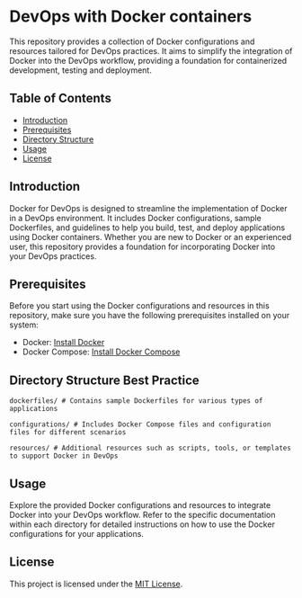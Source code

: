 # DevOps with Docker containers

This repository provides a collection of Docker configurations and resources tailored for DevOps practices. It aims to simplify the integration of Docker into the DevOps workflow, providing a foundation for containerized development, testing and deployment.

## Table of Contents

- [Introduction](#introduction)
- [Prerequisites](#prerequisites)
- [Directory Structure](#directory-structure)
- [Usage](#usage)
- [License](#license)

## Introduction

Docker for DevOps is designed to streamline the implementation of Docker in a DevOps environment. It includes Docker configurations, sample Dockerfiles, and guidelines to help you build, test, and deploy applications using Docker containers. Whether you are new to Docker or an experienced user, this repository provides a foundation for incorporating Docker into your DevOps practices.

## Prerequisites

Before you start using the Docker configurations and resources in this repository, make sure you have the following prerequisites installed on your system:

- Docker: [Install Docker](https://docs.docker.com/get-docker/)
- Docker Compose: [Install Docker Compose](https://docs.docker.com/compose/install/)

## Directory Structure Best Practice


```
dockerfiles/ # Contains sample Dockerfiles for various types of applications
```
```
configurations/ # Includes Docker Compose files and configuration files for different scenarios
```
```
resources/ # Additional resources such as scripts, tools, or templates to support Docker in DevOps
```

## Usage

Explore the provided Docker configurations and resources to integrate Docker into your DevOps workflow. Refer to the specific documentation within each directory for detailed instructions on how to use the Docker configurations for your applications.

## License

This project is licensed under the [MIT License](LICENSE).
